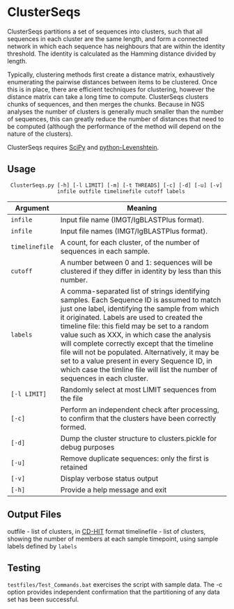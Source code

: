# ClusterSeqs #

ClusterSeqs partitions a set of sequences into clusters, such that all sequences in each cluster are the same length, and form a connected network in which each sequence has neighbours that are within the identity threshold. The identity is calculated as the Hamming distance divided by length. 

Typically, clustering methods first create a distance matrix, exhaustively enumerating the pairwise distances between items to be clustered. Once this is in place, there are efficient techniques for clustering, however the distance matrix can take a long time to compute. ClusterSeqs clusters chunks of sequences, and then merges the chunks. Because in NGS analyses the number of clusters is generally much smaller than the number of sequences, this can greatly reduce the number of distances that need to be computed (although the performance of the method will depend on the nature of the clusters).

ClusterSeqs requires [SciPy](http://scipy.org) and [python-Levenshtein](https://pypi.python.org/pypi/python-Levenshtein).

## Usage ##

     ClusterSeqs.py [-h] [-l LIMIT] [-m] [-t THREADS] [-c] [-d] [-u] [-v]
                    infile outfile timelinefile cutoff labels

Argument|Meaning
---------|-------
`infile`|Input file name (IMGT/IgBLASTPlus format).
`infile`|Input file names (IMGT/IgBLASTPlus format).
`timelinefile`|A count, for each cluster, of the number of sequences in each sample.
`cutoff`|A number between 0 and 1: sequences will be clustered if they differ in identity by less than this number.
`labels`|A comma-separated list of strings identifying samples. Each Sequence ID is assumed to match just one label, identifying the sample from which it originated. Labels are used to created the timeline file: this field may be set to a random value such as XXX, in which case the analysis will complete correctly except that the timeline file will not be populated. Alternatively, it may be set to a value present in every Sequence ID, in which case the timline file will list the number of sequences in each cluster. 
`[-l LIMIT]`|Randomly select at most LIMIT sequences from the file
`[-c]`|Perform an independent check after processing, to confirm that the clusters have been correctly formed.
`[-d]`|Dump the cluster structure to clusters.pickle for debug purposes
`[-u]`| Remove duplicate sequences: only the first is retained
`[-v]`|Display verbose status output
`[-h]`|Provide a help message and exit

## Output Files ##

outfile - list of clusters, in [CD-HIT](http://weizhongli-lab.org/cd-hit/ "CD-HIT") format
timelinefile - list of clusters, showing the number of members at each sample timepoint, using sample labels defined by `labels`

## Testing ##

`testfiles/Test_Commands.bat` exercises the script with sample data. The -c option provides independent confirmation that the partitioning of any data set has been successful.